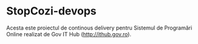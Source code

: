 # StopCozi-devops
Acesta este proiectul de continous delivery pentru Sistemul de Programări Online realizat de Gov IT Hub (http://ithub.gov.ro).
